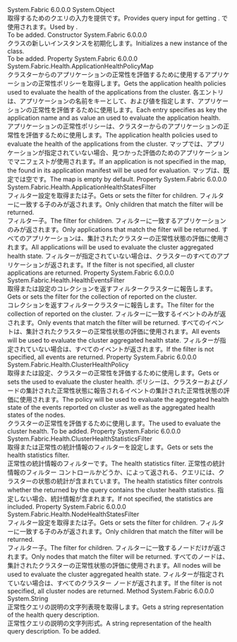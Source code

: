 <Type Name="ClusterHealthQueryDescription" FullName="System.Fabric.Description.ClusterHealthQueryDescription">
  <TypeSignature Language="C#" Value="public sealed class ClusterHealthQueryDescription" />
  <TypeSignature Language="ILAsm" Value=".class public auto ansi sealed beforefieldinit ClusterHealthQueryDescription extends System.Object" />
  <TypeSignature Language="DocId" Value="T:System.Fabric.Description.ClusterHealthQueryDescription" />
  <TypeSignature Language="VB.NET" Value="Public NotInheritable Class ClusterHealthQueryDescription" />
  <TypeSignature Language="F#" Value="type ClusterHealthQueryDescription = class" />
  <AssemblyInfo>
    <AssemblyName>System.Fabric</AssemblyName>
    <AssemblyVersion>6.0.0.0</AssemblyVersion>
  </AssemblyInfo>
  <Base>
    <BaseTypeName>System.Object</BaseTypeName>
  </Base>
  <Interfaces />
  <Docs>
    <summary>
      <para><span data-ttu-id="79a93-101">取得するためのクエリの入力を提供<see cref="T:System.Fabric.Health.ClusterHealth" />です。</span><span class="sxs-lookup"><span data-stu-id="79a93-101">Provides query input for getting <see cref="T:System.Fabric.Health.ClusterHealth" />.</span></span> <span data-ttu-id="79a93-102"><see cref="M:System.Fabric.FabricClient.HealthClient.GetClusterHealthAsync(System.Fabric.Description.ClusterHealthQueryDescription)" /> で使用されます。</span><span class="sxs-lookup"><span data-stu-id="79a93-102">Used by <see cref="M:System.Fabric.FabricClient.HealthClient.GetClusterHealthAsync(System.Fabric.Description.ClusterHealthQueryDescription)" />.</span></span></para>
    </summary>
    <remarks>To be added.</remarks>
  </Docs>
  <Members>
    <Member MemberName=".ctor">
      <MemberSignature Language="C#" Value="public ClusterHealthQueryDescription ();" />
      <MemberSignature Language="ILAsm" Value=".method public hidebysig specialname rtspecialname instance void .ctor() cil managed" />
      <MemberSignature Language="DocId" Value="M:System.Fabric.Description.ClusterHealthQueryDescription.#ctor" />
      <MemberSignature Language="VB.NET" Value="Public Sub New ()" />
      <MemberType>Constructor</MemberType>
      <AssemblyInfo>
        <AssemblyName>System.Fabric</AssemblyName>
        <AssemblyVersion>6.0.0.0</AssemblyVersion>
      </AssemblyInfo>
      <Parameters />
      <Docs>
        <summary>
          <para><span data-ttu-id="79a93-103"><see cref="T:System.Fabric.Description.ClusterHealthQueryDescription" /> クラスの新しいインスタンスを初期化します。</span><span class="sxs-lookup"><span data-stu-id="79a93-103">Initializes a new instance of the <see cref="T:System.Fabric.Description.ClusterHealthQueryDescription" /> class.</span></span></para>
        </summary>
        <remarks>To be added.</remarks>
      </Docs>
    </Member>
    <Member MemberName="ApplicationHealthPolicyMap">
      <MemberSignature Language="C#" Value="public System.Fabric.Health.ApplicationHealthPolicyMap ApplicationHealthPolicyMap { get; }" />
      <MemberSignature Language="ILAsm" Value=".property instance class System.Fabric.Health.ApplicationHealthPolicyMap ApplicationHealthPolicyMap" />
      <MemberSignature Language="DocId" Value="P:System.Fabric.Description.ClusterHealthQueryDescription.ApplicationHealthPolicyMap" />
      <MemberSignature Language="VB.NET" Value="Public ReadOnly Property ApplicationHealthPolicyMap As ApplicationHealthPolicyMap" />
      <MemberSignature Language="F#" Value="member this.ApplicationHealthPolicyMap : System.Fabric.Health.ApplicationHealthPolicyMap" Usage="System.Fabric.Description.ClusterHealthQueryDescription.ApplicationHealthPolicyMap" />
      <MemberType>Property</MemberType>
      <AssemblyInfo>
        <AssemblyName>System.Fabric</AssemblyName>
        <AssemblyVersion>6.0.0.0</AssemblyVersion>
      </AssemblyInfo>
      <ReturnValue>
        <ReturnType>System.Fabric.Health.ApplicationHealthPolicyMap</ReturnType>
      </ReturnValue>
      <Docs>
        <summary>
          <para><span data-ttu-id="79a93-104">クラスターからのアプリケーションの正常性を評価するために使用するアプリケーションの正常性ポリシーを取得します。</span><span class="sxs-lookup"><span data-stu-id="79a93-104">Gets the application health policies used to evaluate the health of the applications from the cluster.</span></span> <span data-ttu-id="79a93-105">各エントリは、アプリケーションの名前をキーとして、および値を指定します、<see cref="T:System.Fabric.Health.ApplicationHealthPolicy" />アプリケーションの正常性を評価するために使用します。</span><span class="sxs-lookup"><span data-stu-id="79a93-105">Each entry specifies as key the application name and as value an <see cref="T:System.Fabric.Health.ApplicationHealthPolicy" /> used to evaluate the application health.</span></span></para>
        </summary>
        <value>
          <para><span data-ttu-id="79a93-106">アプリケーションの正常性ポリシーは、クラスターからのアプリケーションの正常性を評価するために使用します。</span><span class="sxs-lookup"><span data-stu-id="79a93-106">The application health policies used to evaluate the health of the applications from the cluster.</span></span></para>
        </value>
        <remarks>
          <para><span data-ttu-id="79a93-107">マップでは、アプリケーションが指定されていない場合、<see cref="T:System.Fabric.Health.ApplicationHealthPolicy" />見つかった評価のためのアプリケーションでマニフェストが使用されます。</span><span class="sxs-lookup"><span data-stu-id="79a93-107">If an application is not specified in the map, the <see cref="T:System.Fabric.Health.ApplicationHealthPolicy" /> found in its application manifest will be used for evaluation.</span></span> <span data-ttu-id="79a93-108">マップは、既定では空です。</span><span class="sxs-lookup"><span data-stu-id="79a93-108">The map is empty by default.</span></span></para>
        </remarks>
      </Docs>
    </Member>
    <Member MemberName="ApplicationsFilter">
      <MemberSignature Language="C#" Value="public System.Fabric.Health.ApplicationHealthStatesFilter ApplicationsFilter { get; set; }" />
      <MemberSignature Language="ILAsm" Value=".property instance class System.Fabric.Health.ApplicationHealthStatesFilter ApplicationsFilter" />
      <MemberSignature Language="DocId" Value="P:System.Fabric.Description.ClusterHealthQueryDescription.ApplicationsFilter" />
      <MemberSignature Language="VB.NET" Value="Public Property ApplicationsFilter As ApplicationHealthStatesFilter" />
      <MemberSignature Language="F#" Value="member this.ApplicationsFilter : System.Fabric.Health.ApplicationHealthStatesFilter with get, set" Usage="System.Fabric.Description.ClusterHealthQueryDescription.ApplicationsFilter" />
      <MemberType>Property</MemberType>
      <AssemblyInfo>
        <AssemblyName>System.Fabric</AssemblyName>
        <AssemblyVersion>6.0.0.0</AssemblyVersion>
      </AssemblyInfo>
      <ReturnValue>
        <ReturnType>System.Fabric.Health.ApplicationHealthStatesFilter</ReturnType>
      </ReturnValue>
      <Docs>
        <summary>
          <para><span data-ttu-id="79a93-109">フィルター設定を取得または<see cref="T:System.Fabric.Health.ApplicationHealthState" />子。</span><span class="sxs-lookup"><span data-stu-id="79a93-109">Gets or sets the filter for <see cref="T:System.Fabric.Health.ApplicationHealthState" /> children.</span></span> <span data-ttu-id="79a93-110">フィルターに一致する子のみが返されます。</span><span class="sxs-lookup"><span data-stu-id="79a93-110">Only children that match the filter will be returned.</span></span></para>
        </summary>
        <value>
          <para><span data-ttu-id="79a93-111">フィルター<see cref="T:System.Fabric.Health.ApplicationHealthState" />子。</span><span class="sxs-lookup"><span data-stu-id="79a93-111">The filter for <see cref="T:System.Fabric.Health.ApplicationHealthState" /> children.</span></span></para>
        </value>
        <remarks>
          <para> <span data-ttu-id="79a93-112">フィルターに一致するアプリケーションのみが返されます。</span><span class="sxs-lookup"><span data-stu-id="79a93-112">Only applications that match the filter will be returned.</span></span> <span data-ttu-id="79a93-113">すべてのアプリケーションは、集計されたクラスターの正常性状態の評価に使用されます。</span><span class="sxs-lookup"><span data-stu-id="79a93-113">All applications will be used to evaluate the cluster aggregated health state.</span></span>
            <span data-ttu-id="79a93-114">フィルターが指定されていない場合は、クラスターのすべてのアプリケーションが返されます。</span><span class="sxs-lookup"><span data-stu-id="79a93-114">If the filter is not specified, all cluster applications are returned.</span></span></para>
        </remarks>
      </Docs>
    </Member>
    <Member MemberName="EventsFilter">
      <MemberSignature Language="C#" Value="public System.Fabric.Health.HealthEventsFilter EventsFilter { get; set; }" />
      <MemberSignature Language="ILAsm" Value=".property instance class System.Fabric.Health.HealthEventsFilter EventsFilter" />
      <MemberSignature Language="DocId" Value="P:System.Fabric.Description.ClusterHealthQueryDescription.EventsFilter" />
      <MemberSignature Language="VB.NET" Value="Public Property EventsFilter As HealthEventsFilter" />
      <MemberSignature Language="F#" Value="member this.EventsFilter : System.Fabric.Health.HealthEventsFilter with get, set" Usage="System.Fabric.Description.ClusterHealthQueryDescription.EventsFilter" />
      <MemberType>Property</MemberType>
      <AssemblyInfo>
        <AssemblyName>System.Fabric</AssemblyName>
        <AssemblyVersion>6.0.0.0</AssemblyVersion>
      </AssemblyInfo>
      <ReturnValue>
        <ReturnType>System.Fabric.Health.HealthEventsFilter</ReturnType>
      </ReturnValue>
      <Docs>
        <summary>
          <para><span data-ttu-id="79a93-115">取得または設定のコレクションを返すフィルター<see cref="T:System.Fabric.Health.HealthEvent" />クラスターに報告します。</span><span class="sxs-lookup"><span data-stu-id="79a93-115">Gets or sets the filter for the collection of <see cref="T:System.Fabric.Health.HealthEvent" /> reported on the cluster.</span></span></para>
        </summary>
        <value>
          <para><span data-ttu-id="79a93-116">コレクションを返すフィルター<see cref="T:System.Fabric.Health.HealthEvent" />クラスターに報告します。</span><span class="sxs-lookup"><span data-stu-id="79a93-116">The filter for the collection of <see cref="T:System.Fabric.Health.HealthEvent" /> reported on the cluster.</span></span></para>
        </value>
        <remarks>
          <para> <span data-ttu-id="79a93-117">フィルターに一致するイベントのみが返されます。</span><span class="sxs-lookup"><span data-stu-id="79a93-117">Only events that match the filter will be returned.</span></span> <span data-ttu-id="79a93-118">すべてのイベントは、集計されたクラスターの正常性状態の評価に使用されます。</span><span class="sxs-lookup"><span data-stu-id="79a93-118">All events will be used to evaluate the cluster aggregated health state.</span></span>
            <span data-ttu-id="79a93-119">フィルターが指定されていない場合は、すべてのイベントが返されます。</span><span class="sxs-lookup"><span data-stu-id="79a93-119">If the filter is not specified, all events are returned.</span></span></para>
        </remarks>
      </Docs>
    </Member>
    <Member MemberName="HealthPolicy">
      <MemberSignature Language="C#" Value="public System.Fabric.Health.ClusterHealthPolicy HealthPolicy { get; set; }" />
      <MemberSignature Language="ILAsm" Value=".property instance class System.Fabric.Health.ClusterHealthPolicy HealthPolicy" />
      <MemberSignature Language="DocId" Value="P:System.Fabric.Description.ClusterHealthQueryDescription.HealthPolicy" />
      <MemberSignature Language="VB.NET" Value="Public Property HealthPolicy As ClusterHealthPolicy" />
      <MemberSignature Language="F#" Value="member this.HealthPolicy : System.Fabric.Health.ClusterHealthPolicy with get, set" Usage="System.Fabric.Description.ClusterHealthQueryDescription.HealthPolicy" />
      <MemberType>Property</MemberType>
      <AssemblyInfo>
        <AssemblyName>System.Fabric</AssemblyName>
        <AssemblyVersion>6.0.0.0</AssemblyVersion>
      </AssemblyInfo>
      <ReturnValue>
        <ReturnType>System.Fabric.Health.ClusterHealthPolicy</ReturnType>
      </ReturnValue>
      <Docs>
        <summary>
          <para><span data-ttu-id="79a93-120">取得または設定、<see cref="T:System.Fabric.Health.ClusterHealthPolicy" />クラスターの正常性を評価するために使用します。</span><span class="sxs-lookup"><span data-stu-id="79a93-120">Gets or sets the <see cref="T:System.Fabric.Health.ClusterHealthPolicy" /> used to evaluate the cluster health.</span></span> <span data-ttu-id="79a93-121">ポリシーは、クラスターおよびノードの集計された正常性状態に報告されるイベントの集計された正常性状態の評価に使用されます。</span><span class="sxs-lookup"><span data-stu-id="79a93-121">The policy will be used to evaluate the aggregated health state of the events reported on cluster as well as the aggregated health states of the nodes.</span></span></para>
        </summary>
        <value>
          <para><span data-ttu-id="79a93-122"><see cref="T:System.Fabric.Health.ClusterHealthPolicy" />クラスターの正常性を評価するために使用します。</span><span class="sxs-lookup"><span data-stu-id="79a93-122">The <see cref="T:System.Fabric.Health.ClusterHealthPolicy" /> used to evaluate the cluster health.</span></span></para>
        </value>
        <remarks>To be added.</remarks>
      </Docs>
    </Member>
    <Member MemberName="HealthStatisticsFilter">
      <MemberSignature Language="C#" Value="public System.Fabric.Health.ClusterHealthStatisticsFilter HealthStatisticsFilter { get; set; }" />
      <MemberSignature Language="ILAsm" Value=".property instance class System.Fabric.Health.ClusterHealthStatisticsFilter HealthStatisticsFilter" />
      <MemberSignature Language="DocId" Value="P:System.Fabric.Description.ClusterHealthQueryDescription.HealthStatisticsFilter" />
      <MemberSignature Language="VB.NET" Value="Public Property HealthStatisticsFilter As ClusterHealthStatisticsFilter" />
      <MemberSignature Language="F#" Value="member this.HealthStatisticsFilter : System.Fabric.Health.ClusterHealthStatisticsFilter with get, set" Usage="System.Fabric.Description.ClusterHealthQueryDescription.HealthStatisticsFilter" />
      <MemberType>Property</MemberType>
      <AssemblyInfo>
        <AssemblyName>System.Fabric</AssemblyName>
        <AssemblyVersion>6.0.0.0</AssemblyVersion>
      </AssemblyInfo>
      <ReturnValue>
        <ReturnType>System.Fabric.Health.ClusterHealthStatisticsFilter</ReturnType>
      </ReturnValue>
      <Docs>
        <summary>
            <span data-ttu-id="79a93-123">取得または正常性の統計情報のフィルターを設定します。</span><span class="sxs-lookup"><span data-stu-id="79a93-123">Gets or sets the health statistics filter.</span></span>
            </summary>
        <value><span data-ttu-id="79a93-124">正常性の統計情報のフィルターです。</span><span class="sxs-lookup"><span data-stu-id="79a93-124">The health statistics filter.</span></span></value>
        <remarks>
          <para>
            <span data-ttu-id="79a93-125">正常性の統計情報のフィルター コントロールかどうか、<see cref="T:System.Fabric.Health.ClusterHealth" />によって返される、クエリには、クラスターの状態の統計が含まれています。</span><span class="sxs-lookup"><span data-stu-id="79a93-125">The health statistics filter controls whether the <see cref="T:System.Fabric.Health.ClusterHealth" /> returned by the query contains the cluster health statistics.</span></span> <span data-ttu-id="79a93-126">指定しない場合、統計情報が含まれます。</span><span class="sxs-lookup"><span data-stu-id="79a93-126">If not specified, the statistics are included.</span></span>
            </para>
        </remarks>
      </Docs>
    </Member>
    <Member MemberName="NodesFilter">
      <MemberSignature Language="C#" Value="public System.Fabric.Health.NodeHealthStatesFilter NodesFilter { get; set; }" />
      <MemberSignature Language="ILAsm" Value=".property instance class System.Fabric.Health.NodeHealthStatesFilter NodesFilter" />
      <MemberSignature Language="DocId" Value="P:System.Fabric.Description.ClusterHealthQueryDescription.NodesFilter" />
      <MemberSignature Language="VB.NET" Value="Public Property NodesFilter As NodeHealthStatesFilter" />
      <MemberSignature Language="F#" Value="member this.NodesFilter : System.Fabric.Health.NodeHealthStatesFilter with get, set" Usage="System.Fabric.Description.ClusterHealthQueryDescription.NodesFilter" />
      <MemberType>Property</MemberType>
      <AssemblyInfo>
        <AssemblyName>System.Fabric</AssemblyName>
        <AssemblyVersion>6.0.0.0</AssemblyVersion>
      </AssemblyInfo>
      <ReturnValue>
        <ReturnType>System.Fabric.Health.NodeHealthStatesFilter</ReturnType>
      </ReturnValue>
      <Docs>
        <summary>
          <para><span data-ttu-id="79a93-127">フィルター設定を取得または<see cref="T:System.Fabric.Health.NodeHealthState" />子。</span><span class="sxs-lookup"><span data-stu-id="79a93-127">Gets or sets the filter for <see cref="T:System.Fabric.Health.NodeHealthState" /> children.</span></span> <span data-ttu-id="79a93-128">フィルターに一致する子のみが返されます。</span><span class="sxs-lookup"><span data-stu-id="79a93-128">Only children that match the filter will be returned.</span></span></para>
        </summary>
        <value>
          <para><span data-ttu-id="79a93-129">フィルター<see cref="T:System.Fabric.Health.NodeHealthState" />子。</span><span class="sxs-lookup"><span data-stu-id="79a93-129">The filter for <see cref="T:System.Fabric.Health.NodeHealthState" /> children.</span></span></para>
        </value>
        <remarks>
          <para> <span data-ttu-id="79a93-130">フィルターに一致するノードだけが返されます。</span><span class="sxs-lookup"><span data-stu-id="79a93-130">Only nodes that match the filter will be returned.</span></span> <span data-ttu-id="79a93-131">すべてのノードは、集計されたクラスターの正常性状態の評価に使用されます。</span><span class="sxs-lookup"><span data-stu-id="79a93-131">All nodes will be used to evaluate the cluster aggregated health state.</span></span>
            <span data-ttu-id="79a93-132">フィルターが指定されていない場合は、すべてのクラスター ノードが返されます。</span><span class="sxs-lookup"><span data-stu-id="79a93-132">If the filter is not specified, all cluster nodes are returned.</span></span></para>
        </remarks>
      </Docs>
    </Member>
    <Member MemberName="ToString">
      <MemberSignature Language="C#" Value="public override string ToString ();" />
      <MemberSignature Language="ILAsm" Value=".method public hidebysig virtual instance string ToString() cil managed" />
      <MemberSignature Language="DocId" Value="M:System.Fabric.Description.ClusterHealthQueryDescription.ToString" />
      <MemberSignature Language="VB.NET" Value="Public Overrides Function ToString () As String" />
      <MemberSignature Language="F#" Value="override this.ToString : unit -&gt; string" Usage="clusterHealthQueryDescription.ToString " />
      <MemberType>Method</MemberType>
      <AssemblyInfo>
        <AssemblyName>System.Fabric</AssemblyName>
        <AssemblyVersion>6.0.0.0</AssemblyVersion>
      </AssemblyInfo>
      <ReturnValue>
        <ReturnType>System.String</ReturnType>
      </ReturnValue>
      <Parameters />
      <Docs>
        <summary>
            <span data-ttu-id="79a93-133">正常性クエリの説明の文字列表現を取得します。</span><span class="sxs-lookup"><span data-stu-id="79a93-133">Gets a string representation of the health query description.</span></span>
            </summary>
        <returns><span data-ttu-id="79a93-134">正常性クエリの説明の文字列形式。</span><span class="sxs-lookup"><span data-stu-id="79a93-134">A string representation of the health query description.</span></span></returns>
        <remarks>To be added.</remarks>
      </Docs>
    </Member>
  </Members>
</Type>